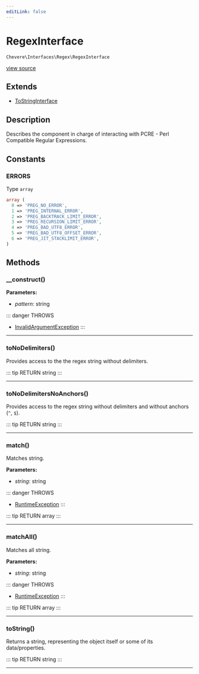```yaml
---
editLink: false
---
```


# RegexInterface

`Chevere\Interfaces\Regex\RegexInterface`

[view source](https://github.com/chevere/chevere/blob/master/src/Chevere/Interfaces/Regex/RegexInterface.php)

## Extends

- [ToStringInterface](../Common/ToStringInterface.md)

## Description

Describes the component in charge of interacting with PCRE - Perl Compatible Regular Expressions.

## Constants

### ERRORS

Type `array`

```php
array (
  0 => 'PREG_NO_ERROR',
  1 => 'PREG_INTERNAL_ERROR',
  2 => 'PREG_BACKTRACK_LIMIT_ERROR',
  3 => 'PREG_RECURSION_LIMIT_ERROR',
  4 => 'PREG_BAD_UTF8_ERROR',
  5 => 'PREG_BAD_UTF8_OFFSET_ERROR',
  6 => 'PREG_JIT_STACKLIMIT_ERROR',
)
```

## Methods

### __construct()

**Parameters:**

- *pattern*: string

::: danger THROWS
- [InvalidArgumentException](../../Exceptions/Core/InvalidArgumentException.md) 
:::

---

### toNoDelimiters()

Provides access to the the regex string without delimiters.

::: tip RETURN
string
:::

---

### toNoDelimitersNoAnchors()

Provides access to the regex string without delimiters and without anchors (`^`, `$`).

::: tip RETURN
string
:::

---

### match()

Matches string.

**Parameters:**

- *string*: string

::: danger THROWS
- [RuntimeException](../../Exceptions/Core/RuntimeException.md) 
:::

::: tip RETURN
array
:::

---

### matchAll()

Matches all string.

**Parameters:**

- *string*: string

::: danger THROWS
- [RuntimeException](../../Exceptions/Core/RuntimeException.md) 
:::

::: tip RETURN
array
:::

---

### toString()

Returns a string, representing the object itself or some of its data/properties.

::: tip RETURN
string
:::

---
